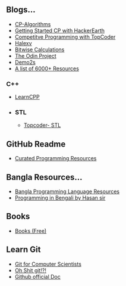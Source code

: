 
## Blogs...
 - <a href="https://cp-algorithms.com/index.html"> CP-Algorithms </a>
 - <a href="https://www.hackerearth.com/getstarted-competitive-programming/"> Getting Started CP with HackerEarth </a>
 - <a href="https://www.topcoder.com/thrive/tracks?track=Competitive%20Programming" target="_blank"> Competitve Programming with TopCoder </a>
 - <a href="https://halexv.blogspot.com/2015/10/competitive-programming-resources.html" target="_blank">Halexv</a>
 - <a href="https://graphics.stanford.edu/~seander/bithacks.html#CopyIntegerSign" target="_blank"> Bitwise Calculations </a>
 - <a href="https://www.theodinproject.com/"> The Odin Project </a>
 - <a href="https://www.demo2s.com/"> Demo2s </a>
 - <a href="https://resorcery.pages.dev/"> A list of 6000+ Resources </a>
 
 ### C++
 - <a href="https://www.learncpp.com/" > LearnCPP </a>

 - ### STL
   - <a href="https://www.topcoder.com/thrive/articles/Power%20up%20C++%20with%20the%20Standard%20Template%20Library%20Part%20One" target="_blank"> Topcoder- STL </a>
## GitHub Readme
 -  <a href="https://github.com/Michael0x2a/curated-programming-resources"> Curated Programming Resources</a>


## Bangla Resources...
 - <a href="https://github.com/me-shaon/bangla-programming-resources" target="_blank"> Bangla Programming Language Resources </a>
 - <a href="https://github.com/hasancse91/Programming-Problem-In-Bengali" target="_blank"> Programming in Bengali by Hasan sir </a>


## Books
 - <a href="https://github.com/Zannatul-Naim/CP-Recources/tree/main/Books" > Books (Free) </a>

## Learn Git
 - <a href="https://eagain.net/articles/git-for-computer-scientists/">Git for Computer Scientists</a>
 - <a href="https://ohshitgit.com/"> Oh Shit git!?! </a>
 - <a href="https://docs.github.com/en/get-started"> Github official Doc </a>
